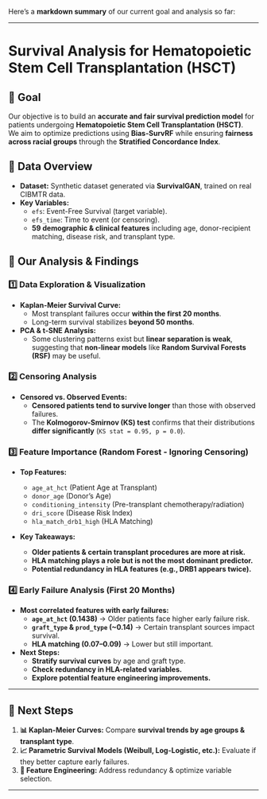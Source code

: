 Here’s a **markdown summary** of our current goal and analysis so far:

---

# **Survival Analysis for Hematopoietic Stem Cell Transplantation (HSCT)**

## **🔹 Goal**
Our objective is to build an **accurate and fair survival prediction model** for patients undergoing **Hematopoietic Stem Cell Transplantation (HSCT)**.  
We aim to optimize predictions using **Bias-SurvRF** while ensuring **fairness across racial groups** through the **Stratified Concordance Index**.

## **🔹 Data Overview**
- **Dataset:** Synthetic dataset generated via **SurvivalGAN**, trained on real CIBMTR data.
- **Key Variables:**
  - `efs`: Event-Free Survival (target variable).
  - `efs_time`: Time to event (or censoring).
  - **59 demographic & clinical features** including age, donor-recipient matching, disease risk, and transplant type.

## **🔹 Our Analysis & Findings**
### **1️⃣ Data Exploration & Visualization**
- **Kaplan-Meier Survival Curve:**  
  - Most transplant failures occur **within the first 20 months**.
  - Long-term survival stabilizes **beyond 50 months**.
- **PCA & t-SNE Analysis:**  
  - Some clustering patterns exist but **linear separation is weak**, suggesting that **non-linear models** like **Random Survival Forests (RSF)** may be useful.

### **2️⃣ Censoring Analysis**
- **Censored vs. Observed Events:**
  - **Censored patients tend to survive longer** than those with observed failures.
  - The **Kolmogorov-Smirnov (KS) test** confirms that their distributions **differ significantly** (`KS stat = 0.95, p = 0.0`).

### **3️⃣ Feature Importance (Random Forest - Ignoring Censoring)**
- **Top Features:**
  - `age_at_hct` (Patient Age at Transplant)
  - `donor_age` (Donor’s Age)
  - `conditioning_intensity` (Pre-transplant chemotherapy/radiation)
  - `dri_score` (Disease Risk Index)
  - `hla_match_drb1_high` (HLA Matching)

- **Key Takeaways:**
  - **Older patients & certain transplant procedures are more at risk.**
  - **HLA matching plays a role but is not the most dominant predictor.**
  - **Potential redundancy in HLA features (e.g., DRB1 appears twice).**

### **4️⃣ Early Failure Analysis (First 20 Months)**
- **Most correlated features with early failures:**
  - **`age_at_hct` (0.1438)** → Older patients face higher early failure risk.
  - **`graft_type` & `prod_type` (~0.14)** → Certain transplant sources impact survival.
  - **HLA matching (0.07–0.09)** → Lower but still important.
- **Next Steps:**
  - **Stratify survival curves** by age and graft type.
  - **Check redundancy in HLA-related variables.**
  - **Explore potential feature engineering improvements.**

---

## **🔹 Next Steps**
1. **📊 Kaplan-Meier Curves:** Compare **survival trends by age groups & transplant type**.
2. **📈 Parametric Survival Models (Weibull, Log-Logistic, etc.):** Evaluate if they better capture early failures.
3. **🧩 Feature Engineering:** Address redundancy & optimize variable selection.

---

